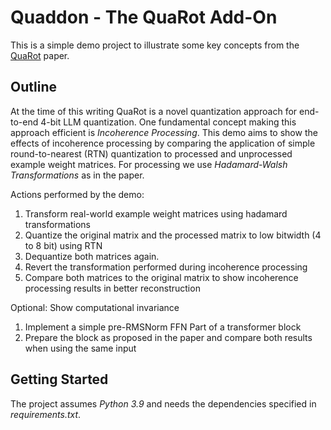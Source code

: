 # Quaddon - The QuaRot Add-On
This is a simple demo project to illustrate some key concepts from the [QuaRot](https://arxiv.org/abs/2404.00456) paper.

## Outline
At the time of this writing QuaRot is a novel quantization approach for end-to-end 4-bit LLM quantization. One fundamental concept making this approach efficient is _Incoherence Processing_. This demo aims to show the effects of incoherence processing by comparing the application of simple round-to-nearest (RTN) quantization to processed and unprocessed example weight matrices. For processing we use _Hadamard-Walsh Transformations_ as in the paper.

Actions performed by the demo:

1. Transform real-world example weight matrices using hadamard transformations
2. Quantize the original matrix and the processed matrix to low bitwidth (4 to 8 bit) using RTN
3. Dequantize both matrices again.
4. Revert the transformation performed during incoherence processing
5. Compare both matrices to the original matrix to show incoherence processing results in better reconstruction

Optional: Show computational invariance
 
1. Implement a simple pre-RMSNorm FFN Part of a transformer block
2. Prepare the block as proposed in the paper and compare both results when using the same input

## Getting Started
The project assumes _Python 3.9_ and needs the dependencies specified in _requirements.txt_.